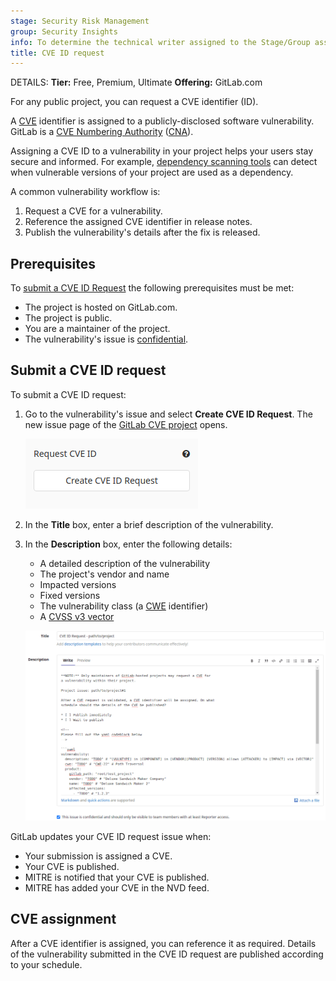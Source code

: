 ```yaml
---
stage: Security Risk Management
group: Security Insights
info: To determine the technical writer assigned to the Stage/Group associated with this page, see https://handbook.gitlab.com/handbook/product/ux/technical-writing/#assignments
title: CVE ID request
---
```


DETAILS:
**Tier:** Free, Premium, Ultimate
**Offering:** GitLab.com

For any public project, you can request a CVE identifier (ID).

A [CVE](https://cve.mitre.org/index.html) identifier is assigned to a publicly-disclosed software
vulnerability. GitLab is a [CVE Numbering Authority](https://about.gitlab.com/security/cve/)
([CNA](https://cve.mitre.org/cve/cna.html)).

Assigning a CVE ID to a vulnerability in your project helps your users stay secure and informed. For
example, [dependency scanning tools](dependency_scanning/index.md) can
detect when vulnerable versions of your project are used as a dependency.

A common vulnerability workflow is:

1. Request a CVE for a vulnerability.
1. Reference the assigned CVE identifier in release notes.
1. Publish the vulnerability's details after the fix is released.

## Prerequisites

To [submit a CVE ID Request](#submit-a-cve-id-request) the following prerequisites must be met:

- The project is hosted on GitLab.com.
- The project is public.
- You are a maintainer of the project.
- The vulnerability's issue is [confidential](../project/issues/confidential_issues.md).

## Submit a CVE ID request

To submit a CVE ID request:

1. Go to the vulnerability's issue and select **Create CVE ID Request**. The new issue page of
   the [GitLab CVE project](https://gitlab.com/gitlab-org/cves) opens.

   ![CVE ID request button](img/cve_id_request_button_v13_4.png)

1. In the **Title** box, enter a brief description of the vulnerability.

1. In the **Description** box, enter the following details:

   - A detailed description of the vulnerability
   - The project's vendor and name
   - Impacted versions
   - Fixed versions
   - The vulnerability class (a [CWE](https://cwe.mitre.org/data/index.html) identifier)
   - A [CVSS v3 vector](https://nvd.nist.gov/vuln-metrics/cvss/v3-calculator)

   ![New CVE ID request issue](img/new_cve_request_issue_v14_4.png)

GitLab updates your CVE ID request issue when:

- Your submission is assigned a CVE.
- Your CVE is published.
- MITRE is notified that your CVE is published.
- MITRE has added your CVE in the NVD feed.

## CVE assignment

After a CVE identifier is assigned, you can reference it as required. Details of the vulnerability
submitted in the CVE ID request are published according to your schedule.
